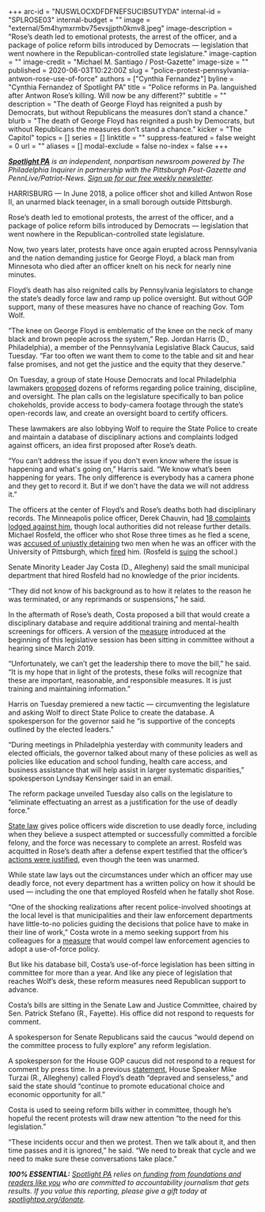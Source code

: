 +++
arc-id = "NUSWLOCXDFDFNEFSUCIBSUTYDA"
internal-id = "SPLROSE03"
internal-budget = ""
image = "external/5m4hymxrmbv75evsjjpth0kmv8.jpeg"
image-description = "Rose’s death led to emotional protests, the arrest of the officer, and a package of police reform bills introduced by Democrats — legislation that went nowhere in the Republican-controlled state legislature."
image-caption = ""
image-credit = "Michael M. Santiago / Post-Gazette"
image-size = ""
published = 2020-06-03T10:22:00Z
slug = "police-protest-pennsylvania-antwon-rose-use-of-force"
authors = ["Cynthia Fernandez"]
byline = "Cynthia Fernandez of Spotlight PA"
title = "Police reforms in Pa. languished after Antwon Rose’s killing. Will now be any different?"
subtitle = ""
description = "The death of George Floyd has reignited a push by Democrats, but without Republicans the measures don’t stand a chance."
blurb = "The death of George Floyd has reignited a push by Democrats, but without Republicans the measures don’t stand a chance."
kicker = "The Capitol"
topics = []
series = []
linktitle = ""
suppress-featured = false
weight = 0
url = ""
aliases = []
modal-exclude = false
no-index = false
+++

<a href="https://www.spotlightpa.org/"><i><b>Spotlight PA</b></i></a><i> is an independent, nonpartisan newsroom powered by The Philadelphia Inquirer in partnership with the Pittsburgh Post-Gazette and PennLive/Patriot-News. </i><a href="https://www.spotlightpa.org/newsletters"><i>Sign up for our free weekly newsletter</i></a><i>.</i>

HARRISBURG — In June 2018, a police officer shot and killed Antwon Rose II, an unarmed black teenager, in a small borough outside Pittsburgh.

Rose’s death led to emotional protests, the arrest of the officer, and a package of police reform bills introduced by Democrats — legislation that went nowhere in the Republican-controlled state legislature.

Now, two years later, protests have once again erupted across Pennsylvania and the nation demanding justice for George Floyd, a black man from Minnesota who died after an officer knelt on his neck for nearly nine minutes.

Floyd’s death has also reignited calls by Pennsylvania legislators to change the state’s deadly force law and ramp up police oversight. But without GOP support, many of these measures have no chance of reaching Gov. Tom Wolf.

“The knee on George Floyd is emblematic of the knee on the neck of many black and brown people across the system,” Rep. Jordan Harris (D., Philadelphia), a member of the Pennsylvania Legislative Black Caucus, said Tuesday. “Far too often we want them to come to the table and sit and hear false promises, and not get the justice and the equity that they deserve.”

<script src="https://www.spotlightpa.org/embed.js" async></script><div data-spl-embed-version="1" data-spl-src="https://www.spotlightpa.org/embeds/donate/"></div>


On Tuesday, a group of state House Democrats and local Philadelphia lawmakers <a href="https://www.pahouse.com/files/Documents/2020-06-02_031452__Updated%20Police%20Reforms%20(3).pdf">proposed</a> dozens of reforms regarding police training, discipline, and oversight. The plan calls on the legislature specifically to ban police chokeholds, provide access to body-camera footage through the state’s open-records law, and create an oversight board to certify officers.

These lawmakers are also lobbying Wolf to require the State Police to create and maintain a database of disciplinary actions and complaints lodged against officers, an idea first proposed after Rose’s death.

“You can’t address the issue if you don't even know where the issue is happening and what's going on,” Harris said. “We know what’s been happening for years. The only difference is everybody has a camera phone and they get to record it. But if we don't have the data we will not address it.”

The officers at the center of Floyd’s and Rose’s deaths both had disciplinary records. The Minneapolis police officer, Derek Chauvin, had <a href="https://www.cnn.com/2020/05/28/us/minneapolis-officer-complaints-george-floyd/index.html">18 complaints lodged against him</a>, though local authorities did not release further details. Michael Rosfeld, the officer who shot Rose three times as he fled a scene, was <a href="https://www.post-gazette.com/news/crime-courts/2018/07/02/Two-men-filed-lawsuit-against-Pitt-police-officer-who-shot-Antwon-Rose-II-Michael-Rosfeld/stories/201807020087">accused of unjustly detaining</a> two men when he was an officer with the University of Pittsburgh, which <a href="https://triblive.com/local/pittsburgh-allegheny/former-cop-michael-rosfeld-sues-university-of-pittsburgh-over-2018-firing/">fired</a> him. (Rosfeld is <a href="https://www.utimes.pitt.edu/news/ex-pitt-police-officer">suing</a> the school.)

Senate Minority Leader Jay Costa (D., Allegheny) said the small municipal department that hired Rosfeld had no knowledge of the prior incidents.

“They did not know of his background as to how it relates to the reason he was terminated, or any reprimands or suspensions,” he said.

In the aftermath of Rose’s death, Costa proposed a bill that would create a disciplinary database and require additional training and mental-health screenings for officers. A version of the <a href="https://www.legis.state.pa.us//cfdocs/Legis/CSM/showMemoPublic.cfm?chamber=S&SPick=20190&cosponId=27187">measure</a> introduced at the beginning of this legislative session has been sitting in committee without a hearing since March 2019.

“Unfortunately, we can’t get the leadership there to move the bill,” he said. “It is my hope that in light of the protests, these folks will recognize that these are important, reasonable, and responsible measures. It is just training and maintaining information.”

Harris on Tuesday premiered a new tactic — circumventing the legislature and asking Wolf to direct State Police to create the database. A spokesperson for the governor said he “is supportive of the concepts outlined by the elected leaders."

“During meetings in Philadelphia yesterday with community leaders and elected officials, the governor talked about many of these policies as well as policies like education and school funding, health care access, and business assistance that will help assist in larger systematic disparities,” spokesperson Lyndsay Kensinger said in an email.

The reform package unveiled Tuesday also calls on the legislature to “eliminate effectuating an arrest as a justification for the use of deadly force.”

<a href="https://www.legis.state.pa.us/WU01/LI/LI/CT/HTM/18/00.005.008.000..HTM">State law</a> gives police officers wide discretion to use deadly force, including when they believe a suspect attempted or successfully committed a forcible felony, and the force was necessary to complete an arrest. Rosfeld was acquitted in Rose’s death after a defense expert testified that the officer’s <a href="https://www.post-gazette.com/news/crime-courts/2019/03/24/Prosecutors-michael-Rosfeld-police-shooting-east-pittsburgh-antwon-rose-deadly-force-law/stories/201903230073">actions were justified</a>, even though the teen was unarmed.

While state law lays out the circumstances under which an officer may use deadly force, not every department has a written policy on how it should be used — including the one that employed Rosfeld when he fatally shot Rose.

<script src="https://www.spotlightpa.org/embed.js" async></script><div data-spl-embed-version="1" data-spl-src="https://www.spotlightpa.org/embeds/newsletter/"></div>


“One of the shocking realizations after recent police-involved shootings at the local level is that municipalities and their law enforcement departments have little-to-no policies guiding the decisions that police have to make in their line of work,” Costa wrote in a memo seeking support from his colleagues for a <a href="https://www.legis.state.pa.us/cfdocs/billinfo/BillInfo.cfm?syear=2019&sind=0&body=S&type=B&bn=459">measure</a> that would compel law enforcement agencies to adopt a use-of-force policy.

But like his database bill, Costa’s use-of-force legislation has been sitting in committee for more than a year. And like any piece of legislation that reaches Wolf’s desk, these reform measures need Republican support to advance.

Costa’s bills are sitting in the Senate Law and Justice Committee, chaired by Sen. Patrick Stefano (R., Fayette). His office did not respond to requests for comment.

A spokesperson for Senate Republicans said the caucus “would depend on the committee process to fully explore” any reform legislation.

A spokesperson for the House GOP caucus did not respond to a request for comment by press time. In a previous <a href="http://www.pahousegop.com/News/17541/Latest-News/Speaker-Turzai-Americans-Demand-Justice">statement</a>, House Speaker Mike Turzai (R., Allegheny) called Floyd’s death “depraved and senseless,” and said the state should “continue to promote educational choice and economic opportunity for all.”

Costa is used to seeing reform bills wither in committee, though he’s hopeful the recent protests will draw new attention “to the need for this legislation.”

“These incidents occur and then we protest. Then we talk about it, and then time passes and it is ignored,” he said. “We need to break that cycle and we need to make sure these conversations take place.”

<i><b>100% ESSENTIAL:</b></i> <a href="https://www.spotlightpa.org/"><i>Spotlight PA</i></a><i> relies on</i><a href="https://www.spotlightpa.org/support"><i> funding from foundations and readers like you</i></a><i> who are committed to accountability journalism that gets results. If you value this reporting, please give a gift today at </i><a href="https://www.spotlightpa.org/donate"><i>spotlightpa.org/donate</i></a><i>.</i>
